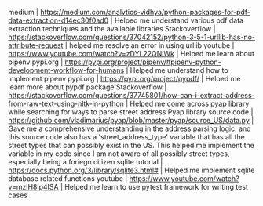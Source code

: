 medium | https://medium.com/analytics-vidhya/python-packages-for-pdf-data-extraction-d14ec30f0ad0 | Helped me understand various pdf data extraction techniques and the available libraries
Stackoverflow | https://stackoverflow.com/questions/37042152/python-3-5-1-urllib-has-no-attribute-request | helped me resolve an error in using urllib
youtube | https://www.youtube.com/watch?v=zDYL22QNiWk | Helped me learn about pipenv
pypi.org | https://pypi.org/project/pipenv/#pipenv-python-development-workflow-for-humans | Helped me understand how to implement pipenv
pypi.org | https://pypi.org/project/pypdf/ | Helped me learn more about pypdf package
Stackoverflow | https://stackoverflow.com/questions/37745801/how-can-i-extract-address-from-raw-text-using-nltk-in-python | Helped me come across pyap library while searching for ways to parse street address
Pyap library source code | https://github.com/vladimarius/pyap/blob/master/pyap/source_US/data.py | Gave me a comprehensive understanding in the address parsing logic, and this source code also has a 'street_address_type' variable that has all the street types that can possibly exist in the US. This helped me implement the variable in my code since I am not aware of all possibly street types, especially being a foriegn citizen
sqlite tutorial | https://docs.python.org/3/library/sqlite3.html# | Helped me implement sqlite database related functions
youtube | https://www.youtube.com/watch?v=mzlH8lp4ISA | Helped me learn to use pytest framework for writing test cases
